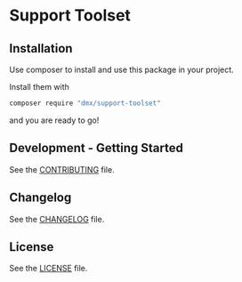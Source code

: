 # Support Toolset

## Installation

Use composer to install and use this package in your project.

Install them with

```bash
composer require "dmx/support-toolset"
```

and you are ready to go!

## Development - Getting Started

See the [CONTRIBUTING](CONTRIBUTING.md) file.

## Changelog

See the [CHANGELOG](CHANGELOG.md) file.

## License
 
See the [LICENSE](LICENSE.md) file.
